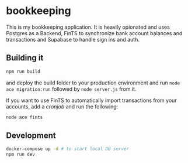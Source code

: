 # bookkeeping

This is my bookkeeping application. It is heavily opionated and uses Postgres as a Backend, FinTS to synchronize bank account balances and transactions and Supabase to handle sign ins and auth.

## Building it

```sh
npm run build
```

and deploy the build folder to your production environment and run `node ace migration:run` followed by `node server.js` from it.

If you want to use FinTS to automatically import transactions from your accounts, add a _cronjob_ and run the following:

```sh
node ace fints
```

## Development

```sh
docker-compose up -d # to start local DB server
npm run dev
```
